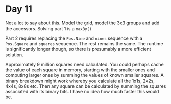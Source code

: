# Day 11
Not a lot to say about this. Model the grid, model the 3x3 groups
and add the accessors. Solving part 1 is a `maxBy()`

Part 2 requires replacing the `Pos.Nine` and `nines` sequence
with a `Pos.Square` and `squares` sequence. The rest remains 
the same. The runtime is significantly longer though, so there is 
presumably a more efficient solution.

Approximately 9 million squares need calculated. You could perhaps
cache the value of each square in memory, starting with the smaller
ones and computing larger ones by summing the values of known smaller
squares. A binary breakdown might work whereby you calculate all the
1x1s, 2x2s, 4x4s, 8x8s etc. Then any square can be calculated by
summing the squares associated with its binary bits. I have no idea
how much faster this would be.
